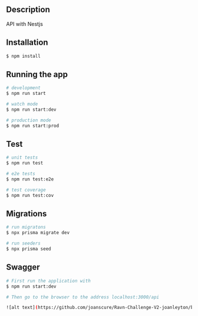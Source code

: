 ## Description

API with Nestjs


## Installation

```bash
$ npm install
```

## Running the app

```bash
# development
$ npm run start

# watch mode
$ npm run start:dev

# production mode
$ npm run start:prod
```

## Test

```bash
# unit tests
$ npm run test

# e2e tests
$ npm run test:e2e

# test coverage
$ npm run test:cov
```

## Migrations

```bash
# run migratons
$ npx prisma migrate dev

# run seeders
$ npx prisma seed
```

## Swagger



```bash
# First run the application with
$ npm run start:dev

# Then go to the browser to the address localhost:3000/api

![alt text](https://github.com/joanscure/Ravn-Challenge-V2-joanleyton/blob/main/docs/swagger.png?raw=true)
```